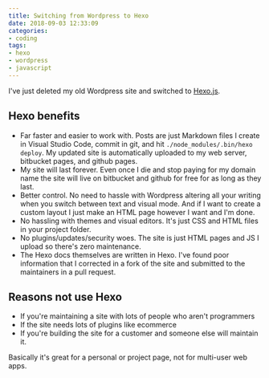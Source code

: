 ```yaml
---
title: Switching from Wordpress to Hexo
date: 2018-09-03 12:33:09
categories:
- coding
tags:
- hexo
- wordpress
- javascript
---
```


I've just deleted my old Wordpress site and switched to [Hexo.js](https://hexo.io/).

## Hexo benefits
- Far faster and easier to work with. Posts are just Markdown files I create in Visual Studio Code, commit in git, and hit `./node_modules/.bin/hexo deploy`. My updated site is automatically uploaded to my web server, bitbucket pages, and github pages.
- My site will last forever. Even once I die and stop paying for my domain name the site will live on bitbucket and github for free for as long as they last.
- Better control. No need to hassle with Wordpress altering all your writing when you switch between text and visual mode. And if I want to create a custom layout I just make an HTML page however I want and I'm done.
- No hassling with themes and visual editors. It's just CSS and HTML files in your project folder.
- No plugins/updates/security woes. The site is just HTML pages and JS I upload so there's zero maintenance.
- The Hexo docs themselves are written in Hexo. I've found poor information that I corrected in a fork of the site and submitted to the maintainers in a pull request.

## Reasons not use Hexo
- If you're maintaining a site with lots of people who aren't programmers
- If the site needs lots of plugins like ecommerce
- If you're building the site for a customer and someone else will maintain it.

Basically it's great for a personal or project page, not for  multi-user web apps.
